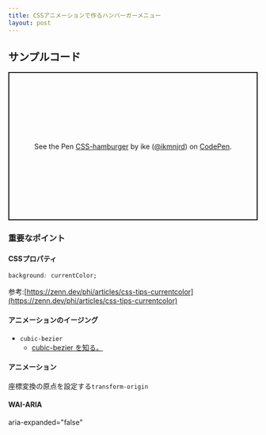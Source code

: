 ```yaml
---
title: CSSアニメーションで作るハンバーガーメニュー
layout: post
---
```


## サンプルコード

<p class="codepen" data-height="300" data-default-tab="html,result" data-slug-hash="RwLeEOj" data-user="ikmnjrd" style="height: 300px; box-sizing: border-box; display: flex; align-items: center; justify-content: center; border: 2px solid; margin: 1em 0; padding: 1em;">
  <span>See the Pen <a href="https://codepen.io/ikmnjrd/pen/RwLeEOj">
  CSS-hamburger</a> by ike (<a href="https://codepen.io/ikmnjrd">@ikmnjrd</a>)
  on <a href="https://codepen.io">CodePen</a>.</span>
</p>
<script async src="https://cpwebassets.codepen.io/assets/embed/ei.js"></script>



### 重要なポイント

#### CSSプロパティ
```css
background: currentColor;
```
参考:[https://zenn.dev/phi/articles/css-tips-currentcolor](https://zenn.dev/phi/articles/css-tips-currentcolor)

#### アニメーションのイージング
- `cubic-bezier`
  - [cubic-bezier を知る。](https://qiita.com/96usa_koi/items/6f313f1d664806a77313)

#### アニメーション
座標変換の原点を設定する`transform-origin`

#### WAI-ARIA
aria-expanded="false"

